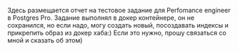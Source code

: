 Здесь размещается отчет на тестовое задание для Perfomance engineer в Postgres Pro. Задание выполнял в докер контейнере, он не сохранился, но если надо, могу создать новый, посоздавать индексы и прикрепить образ из докер хаба:) Если это нужно, прошу связаться со мной и сказать об этом)
